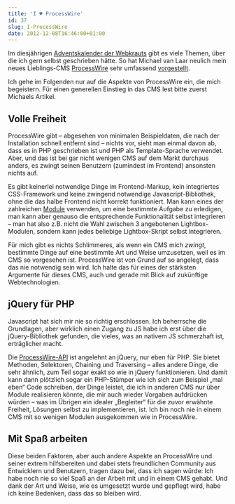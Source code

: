 ```yaml
---
title: 'I ♥ ProcessWire'
id: 37
slug: I-ProcessWire
date: 2012-12-08T16:46:00+01:00
---
```


Im diesjährigen [Adventskalender der Webkrauts](http://www.webkrauts.de/serien/adventskalender/2012) gibt es viele Themen, über die ich gern selbst geschrieben hätte. So hat Michael van Laar neulich mein neues Lieblings-CMS [ProcessWire](http://processwire.com) sehr umfassend [vorgestellt](http://webkrauts.de/artikel/2012/processwire).

Ich gehe im Folgenden nur auf die Aspekte von ProcessWire ein, die mich begeistern. Für einen generellen Einstieg in das CMS lest bitte zuerst Michaels Artikel.

## Volle Freiheit

ProcessWire gibt – abgesehen von minimalen Beispieldaten, die nach der Installation schnell entfernt sind – nichts vor, sieht man einmal davon ab, dass es in PHP geschrieben ist und PHP als Template\-Sprache verwendet. Aber, und das ist bei gar nicht wenigen CMS auf dem Markt durchaus anders, es zwingt seinen Benutzern (zumindest im Frontend) ansonsten nichts auf.

Es gibt keinerlei notwendige Dinge im Frontend-Markup, kein integriertes CSS-Framework und keine zwingend notwendige Javascript\-Bibliothek, ohne die das halbe Frontend nicht korrekt funktioniert. Man kann eines der zahlreichen [Module](http://modules.processwire.com/) verwenden, um eine bestimmte Aufgabe zu erledigen, man kann aber genauso die entsprechende Funktionalität selbst integrieren – man hat also z.B. nicht die Wahl zwischen 3 angebotenen Lightbox\-Modulen, sondern kann jedes beliebige Lightbox\-Skript selbst integrieren.

Für mich gibt es nichts Schlimmeres, als wenn ein CMS mich _zwingt_, bestimmte Dinge auf eine bestimmte Art und Weise umzusetzen, weil es im CMS so vorgesehen ist. ProcessWire ist von Grund auf so angelegt, dass das nie notwendig sein wird. Ich halte das für eines der stärksten Argumente für dieses CMS, auch und gerade mit Blick auf zukünftige Webtechnologien.

## jQuery für PHP

Javascript hat sich mir nie so richtig erschlossen. Ich beherrsche die Grundlagen, aber wirklich einen Zugang zu JS habe ich erst über die jQuery\-Bibliothek gefunden, die vieles, was an nativem JS schmerzhaft ist, erträglicher macht.

Die [ProcessWire\-API](http://processwire.com/api/) ist angelehnt an jQuery, nur eben für PHP. Sie bietet Methoden, Selektoren, Chaining und Traversing – alles andere Dinge, die sehr ähnlich, zum Teil sogar exakt so wie in jQuery funktionieren. Und damit kann dann plötzlich sogar ein PHP-Stümper wie ich sich zum Beispiel „mal eben“ Code schreiben, der Dinge leistet, die ich in anderen CMS nur über Module realisieren könnte, die mir auch wieder Vorgaben aufdrücken würden – was im Übrigen ein idealer „Begleiter“ für die zuvor erwähnte Freiheit, Lösungen selbst zu implementieren, ist. Ich bin noch nie in einem CMS mit so wenigen Modulen ausgekommen wie in ProcessWire.

## Mit Spaß arbeiten

Diese beiden Faktoren, aber auch andere Aspekte an ProcessWire und seiner extrem hilfsbereiten und dabei stets freundlichen Community aus Entwicklern und Benutzern, tragen dazu bei, dass ich sagen würde: Ich habe noch nie so viel Spaß an der Arbeit mit und in einem CMS gehabt. Und dank der Art und Weise, wie es umgesetzt wurde und gepflegt wird, habe ich keine Bedenken, dass das so bleiben wird.
